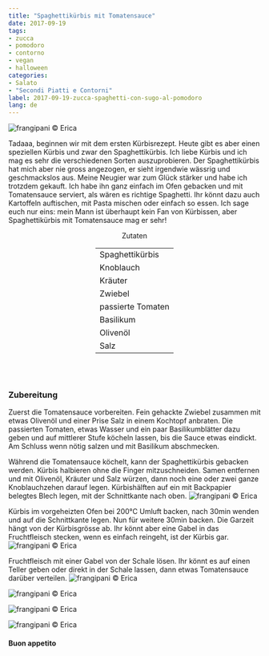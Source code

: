 ```yaml
---
title: "Spaghettikürbis mit Tomatensauce"
date: 2017-09-19
tags:
- zucca
- pomodoro
- contorno
- vegan
- halloween
categories:
- Salato
- "Secondi Piatti e Contorni"
label: 2017-09-19-zucca-spaghetti-con-sugo-al-pomodoro
lang: de
---
```

![](../2017-09-19-zucca-spaghetti-con-sugo-al-pomodoro/header.jpg "frangipani © Erica")

Tadaaa, beginnen wir mit dem ersten Kürbisrezept. Heute gibt es aber einen speziellen Kürbis und zwar den Spaghettikürbis. Ich liebe Kürbis und ich mag es sehr die verschiedenen Sorten auszuprobieren. Der Spaghettikürbis hat mich aber nie gross angezogen, er sieht irgendwie wässrig und geschmackslos aus. Meine Neugier war zum Glück stärker und habe ich trotzdem gekauft. Ich habe ihn ganz einfach im Ofen gebacken und mit Tomatensauce serviert, als wären es richtige Spaghetti. Ihr könnt dazu auch Kartoffeln auftischen, mit Pasta mischen oder einfach so essen. Ich sage euch nur eins: mein Mann ist überhaupt kein Fan von Kürbissen, aber Spaghettikürbis mit Tomatensauce mag er sehr!

<div id="wrapper" style="text-align: center">
  <div id="yourdiv" style="display: inline-block;">
    <div class="ingredients">
      <div class="ingredients-title">Zutaten</div>
      <table>
        <tbody>
          <tr>
            <td>Spaghettikürbis</td>
          </tr>
          <tr>
            <td>Knoblauch</td>
          </tr>
          <tr>
            <td>Kräuter</td>
          </tr>
          <tr>
            <td>Zwiebel</td>
          </tr>
          <tr>
            <td>passierte Tomaten</td>
          </tr>
          <tr>
            <td>Basilikum</td>
          </tr>
          <tr> 
            <td>Olivenöl</td>
          </tr>
          <tr>
            <td>Salz</td>
          </tr>
        </tbody>
      </table>
      <br></br>
    </div>
  </div>
</div>


<h3>
  <font color="grey">
    <i class="fa fa-cogs"></i>
  </font> Zubereitung
</h3>

Zuerst die Tomatensauce vorbereiten. Fein gehackte Zwiebel zusammen mit etwas Olivenöl und einer Prise Salz in einem Kochtopf anbraten. Die passierten Tomaten, etwas Wasser und ein paar Basilikumblätter dazu geben und auf mittlerer Stufe köcheln lassen, bis die Sauce etwas eindickt. Am Schluss wenn nötig salzen und mit Basilikum abschmecken.

Während die Tomatensauce köchelt, kann der Spaghettikürbis gebacken werden. Kürbis halbieren ohne die Finger mitzuschneiden. Samen entfernen und mit Olivenöl, Kräuter und Salz würzen, dann noch eine oder zwei ganze Knoblauchzehen darauf legen. Kürbishälften auf ein mit Backpapier belegtes Blech legen, mit der Schnittkante nach oben.
![](../2017-09-19-zucca-spaghetti-con-sugo-al-pomodoro/zuccacondita.jpg "frangipani © Erica")

Kürbis im vorgeheizten Ofen bei 200°C Umluft backen, nach 30min wenden und auf die Schnittkante legen. Nun für weitere 30min backen. Die Garzeit hängt von der Kürbisgrösse ab. Ihr könnt aber eine Gabel in das Fruchtfleisch stecken, wenn es einfach reingeht, ist der Kürbis gar.
![](../2017-09-19-zucca-spaghetti-con-sugo-al-pomodoro/zuccacotta.jpg "frangipani © Erica")

Fruchtfleisch mit einer Gabel von der Schale lösen. Ihr könnt es auf einen Teller geben oder direkt in der Schale lassen, dann etwas Tomatensauce darüber verteilen.
![](../2017-09-19-zucca-spaghetti-con-sugo-al-pomodoro/risultato1.jpg "frangipani © Erica")

![](../2017-09-19-zucca-spaghetti-con-sugo-al-pomodoro/risultato2.jpg "frangipani © Erica")

![](../2017-09-19-zucca-spaghetti-con-sugo-al-pomodoro/risultato3.jpg "frangipani © Erica")

![](../2017-09-19-zucca-spaghetti-con-sugo-al-pomodoro/risultato4.jpg "frangipani © Erica")

<h4>Buon appetito
  <font color="red">
    <i class="fa fa-smile-o"></i>
  </font>
</h4>
